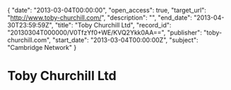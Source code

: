 {
  "date": "2013-03-04T00:00:00", 
  "open_access": true, 
  "target_url": "http://www.toby-churchill.com/", 
  "description": "", 
  "end_date": "2013-04-30T23:59:59Z", 
  "title": "Toby Churchill Ltd", 
  "record_id": "20130304T000000/V0TfzYf0+WE/KVQ2Ykk0AA==", 
  "publisher": "toby-churchill.com", 
  "start_date": "2013-03-04T00:00:00Z", 
  "subject": "Cambridge Network"
}

# Toby Churchill Ltd

